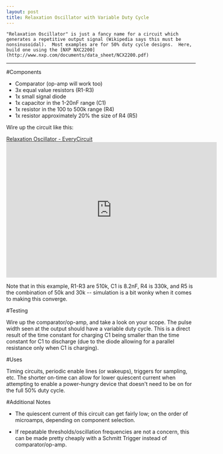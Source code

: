 ```yaml
---
layout: post
title: Relaxation Oscillator with Variable Duty Cycle
---
```


    "Relaxation Oscillator" is just a fancy name for a circuit which generates a repetitive output signal (Wikipedia says this must be nonsinusoidal).  Most examples are for 50% duty cycle designs.  Here, build one using the [NXP NXC2200](http://www.nxp.com/documents/data_sheet/NCX2200.pdf)

-----

#Components

* Comparator (op-amp will work too)
* 3x equal value resistors (R1-R3)
* 1x small signal diode
* 1x capacitor in the 1-20nF range (C1)
* 1x resistor in the 100 to 500k range (R4)
* 1x resistor approximately 20% the size of R4 (R5)

Wire up the circuit like this:

<a href="http://everycircuit.com/circuit/6290233901449216">Relaxation Oscillator - EveryCircuit</a><br> <iframe width="560" height="360" src="http://everycircuit.com/embed/6290233901449216" frameborder="0"></iframe>
 
Note that in this example, R1-R3 are 510k, C1 is 8.2nF, R4 is 330k, and R5 is the combination of 50k and 30k -- simulation is a bit wonky when it comes to making this converge.

#Testing

Wire up the comparator/op-amp, and take a look on your scope.  The pulse width seen at the output should have a variable duty cycle. This is a direct result of the time constant for charging C1 being smaller than the time constant for C1 to discharge (due to the diode allowing for a parallel resistance only when C1 is charging). 

#Uses

Timing circuits, periodic enable lines (or wakeups), triggers for sampling, etc.  The shorter on-time can allow for lower quiescent current when attempting to enable a power-hungry device that doesn't need to be on for the full 50% duty cycle.

#Additional Notes

- The quiescent current of this circuit can get fairly low; on the order of microamps, depending on component selection.

- If repeatable thresholds/oscillation frequencies are not a concern, this can be made pretty cheaply with a Schmitt Trigger instead of comparator/op-amp.
